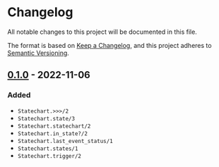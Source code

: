 # Changelog

All notable changes to this project will be documented in this file.

The format is based on [Keep a Changelog](https://keepachangelog.com/en/1.0.0/),
and this project adheres to [Semantic Versioning](https://semver.org/spec/v2.0.0.html).

## [0.1.0] - 2022-11-06

### Added

* `Statechart.>>>/2`
* `Statechart.state/3`
* `Statechart.statechart/2`
* `Statechart.in_state?/2`
* `Statechart.last_event_status/1`
* `Statechart.states/1`
* `Statechart.trigger/2`

[0.1.0]: https://github.com/jonathanchukinas/modified_preorder_tree/releases/tag/v0.1.0
